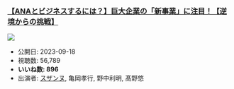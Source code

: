### [【ANAとビジネスするには？】巨大企業の「新事業」に注目！【逆境からの挑戦】](https://www.youtube.com/watch?v=uNBw5XoDn7o)
[![](https://img.youtube.com/vi/uNBw5XoDn7o/sddefault.jpg)](https://www.youtube.com/watch?v=uNBw5XoDn7o)
-   公開日: 2023-09-18
-   視聴数: 56,789
-   **いいね数: 896**
-   出演者: [スザンヌ](/rehacq_fan/people/スザンヌ "wikilink"), 亀岡孝行, 野中利明, 髙野悠
